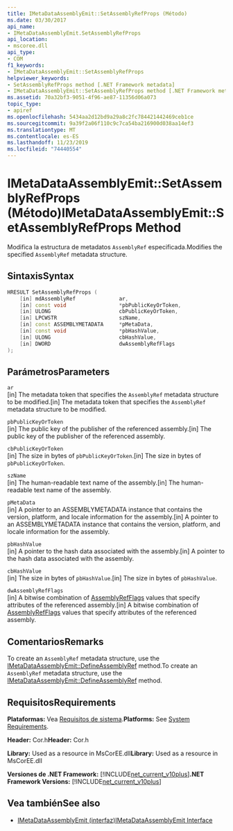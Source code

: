 ```yaml
---
title: IMetaDataAssemblyEmit::SetAssemblyRefProps (Método)
ms.date: 03/30/2017
api_name:
- IMetaDataAssemblyEmit.SetAssemblyRefProps
api_location:
- mscoree.dll
api_type:
- COM
f1_keywords:
- IMetaDataAssemblyEmit::SetAssemblyRefProps
helpviewer_keywords:
- SetAssemblyRefProps method [.NET Framework metadata]
- IMetaDataAssemblyEmit::SetAssemblyRefProps method [.NET Framework metadata]
ms.assetid: 70a32bf3-9051-4f96-ae87-11356d06a073
topic_type:
- apiref
ms.openlocfilehash: 5434aa2d12bd9a29a8c2fc784421442469ceb1ce
ms.sourcegitcommit: 9a39f2a06f110c9c7ca54ba216900d038aa14ef3
ms.translationtype: MT
ms.contentlocale: es-ES
ms.lasthandoff: 11/23/2019
ms.locfileid: "74440554"
---
```

# <a name="imetadataassemblyemitsetassemblyrefprops-method"></a><span data-ttu-id="572c6-102">IMetaDataAssemblyEmit::SetAssemblyRefProps (Método)</span><span class="sxs-lookup"><span data-stu-id="572c6-102">IMetaDataAssemblyEmit::SetAssemblyRefProps Method</span></span>
<span data-ttu-id="572c6-103">Modifica la estructura de metadatos `AssemblyRef` especificada.</span><span class="sxs-lookup"><span data-stu-id="572c6-103">Modifies the specified `AssemblyRef` metadata structure.</span></span>  
  
## <a name="syntax"></a><span data-ttu-id="572c6-104">Sintaxis</span><span class="sxs-lookup"><span data-stu-id="572c6-104">Syntax</span></span>  
  
```cpp  
HRESULT SetAssemblyRefProps (  
    [in] mdAssemblyRef              ar,  
    [in] const void                 *pbPublicKeyOrToken,  
    [in] ULONG                      cbPublicKeyOrToken,  
    [in] LPCWSTR                    szName,   
    [in] const ASSEMBLYMETADATA     *pMetaData,   
    [in] const void                 *pbHashValue,  
    [in] ULONG                      cbHashValue,  
    [in] DWORD                      dwAssemblyRefFlags  
);  
```  
  
## <a name="parameters"></a><span data-ttu-id="572c6-105">Parámetros</span><span class="sxs-lookup"><span data-stu-id="572c6-105">Parameters</span></span>  
 `ar`  
 <span data-ttu-id="572c6-106">[in] The metadata token that specifies the `AssemblyRef` metadata structure to be modified.</span><span class="sxs-lookup"><span data-stu-id="572c6-106">[in] The metadata token that specifies the `AssemblyRef` metadata structure to be modified.</span></span>  
  
 `pbPublicKeyOrToken`  
 <span data-ttu-id="572c6-107">[in] The public key of the publisher of the referenced assembly.</span><span class="sxs-lookup"><span data-stu-id="572c6-107">[in] The public key of the publisher of the referenced assembly.</span></span>  
  
 `cbPublicKeyOrToken`  
 <span data-ttu-id="572c6-108">[in] The size in bytes of `pbPublicKeyOrToken`.</span><span class="sxs-lookup"><span data-stu-id="572c6-108">[in] The size in bytes of `pbPublicKeyOrToken`.</span></span>  
  
 `szName`  
 <span data-ttu-id="572c6-109">[in] The human-readable text name of the assembly.</span><span class="sxs-lookup"><span data-stu-id="572c6-109">[in] The human-readable text name of the assembly.</span></span>  
  
 `pMetaData`  
 <span data-ttu-id="572c6-110">[in] A pointer to an ASSEMBLYMETADATA instance that contains the version, platform, and locale information for the assembly.</span><span class="sxs-lookup"><span data-stu-id="572c6-110">[in] A pointer to an ASSEMBLYMETADATA instance that contains the version, platform, and locale information for the assembly.</span></span>  
  
 `pbHashValue`  
 <span data-ttu-id="572c6-111">[in] A pointer to the hash data associated with the assembly.</span><span class="sxs-lookup"><span data-stu-id="572c6-111">[in] A pointer to the hash data associated with the assembly.</span></span>  
  
 `cbHashValue`  
 <span data-ttu-id="572c6-112">[in] The size in bytes of `pbHashValue`.</span><span class="sxs-lookup"><span data-stu-id="572c6-112">[in] The size in bytes of `pbHashValue`.</span></span>  
  
 `dwAssemblyRefFlags`  
 <span data-ttu-id="572c6-113">[in] A bitwise combination of [AssemblyRefFlags](../../../../docs/framework/unmanaged-api/metadata/assemblyrefflags-enumeration.md) values that specify attributes of the referenced assembly.</span><span class="sxs-lookup"><span data-stu-id="572c6-113">[in] A bitwise combination of [AssemblyRefFlags](../../../../docs/framework/unmanaged-api/metadata/assemblyrefflags-enumeration.md) values that specify attributes of the referenced assembly.</span></span>  
  
## <a name="remarks"></a><span data-ttu-id="572c6-114">Comentarios</span><span class="sxs-lookup"><span data-stu-id="572c6-114">Remarks</span></span>  
 <span data-ttu-id="572c6-115">To create an `AssemblyRef` metadata structure, use the [IMetaDataAssemblyEmit::DefineAssemblyRef](../../../../docs/framework/unmanaged-api/metadata/imetadataassemblyemit-defineassemblyref-method.md) method.</span><span class="sxs-lookup"><span data-stu-id="572c6-115">To create an `AssemblyRef` metadata structure, use the [IMetaDataAssemblyEmit::DefineAssemblyRef](../../../../docs/framework/unmanaged-api/metadata/imetadataassemblyemit-defineassemblyref-method.md) method.</span></span>  
  
## <a name="requirements"></a><span data-ttu-id="572c6-116">Requisitos</span><span class="sxs-lookup"><span data-stu-id="572c6-116">Requirements</span></span>  
 <span data-ttu-id="572c6-117">**Plataformas:** Vea [Requisitos de sistema](../../../../docs/framework/get-started/system-requirements.md).</span><span class="sxs-lookup"><span data-stu-id="572c6-117">**Platforms:** See [System Requirements](../../../../docs/framework/get-started/system-requirements.md).</span></span>  
  
 <span data-ttu-id="572c6-118">**Header:** Cor.h</span><span class="sxs-lookup"><span data-stu-id="572c6-118">**Header:** Cor.h</span></span>  
  
 <span data-ttu-id="572c6-119">**Library:** Used as a resource in MsCorEE.dll</span><span class="sxs-lookup"><span data-stu-id="572c6-119">**Library:** Used as a resource in MsCorEE.dll</span></span>  
  
 <span data-ttu-id="572c6-120">**Versiones de .NET Framework:** [!INCLUDE[net_current_v10plus](../../../../includes/net-current-v10plus-md.md)]</span><span class="sxs-lookup"><span data-stu-id="572c6-120">**.NET Framework Versions:** [!INCLUDE[net_current_v10plus](../../../../includes/net-current-v10plus-md.md)]</span></span>  
  
## <a name="see-also"></a><span data-ttu-id="572c6-121">Vea también</span><span class="sxs-lookup"><span data-stu-id="572c6-121">See also</span></span>

- [<span data-ttu-id="572c6-122">IMetaDataAssemblyEmit (interfaz)</span><span class="sxs-lookup"><span data-stu-id="572c6-122">IMetaDataAssemblyEmit Interface</span></span>](../../../../docs/framework/unmanaged-api/metadata/imetadataassemblyemit-interface.md)
